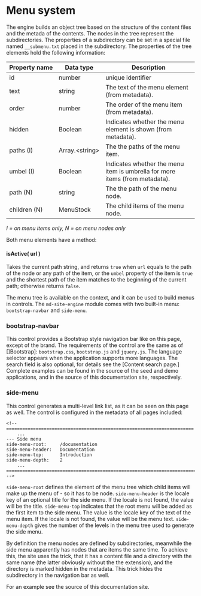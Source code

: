 <!-- ======================================================================
--- Search engine
title:          Menu system
keywords:       menu
description:    Menu system in md-site-engine.
--- Menu system
order:          40
text:           Menu system
hidden:         false
umbel:          false
--- Page properties
id:             
document:       
layout:         layout-2-left
$-left:         #side-menu
searchable:     true
--- Side menu
side-menu-root:     /documentation
side-menu-header:   Documentation
side-menu-top:      Introduction
side-menu-depth:    2
======================================================================= -->

# Menu system

The engine builds an object tree based on the structure of the content files and
the metada of the contents. The nodes in the tree represent the subdirectories.
The properties of a subdirectory can be set in a special file named
`__submenu.txt` placed in the subdirectory. The properties of the tree elements
hold the following information:

Property&nbsp;name | Data type | Description
--------------|-----------|-------------
id | number | unique identifier
text | string | The text of the menu element (from metadata).
order | number | The order of the menu item (from metadata).
hidden | Boolean | Indicates whether the menu element is shown (from metadata).
paths (I) | <span style="white-space: nowrap">Array.&lt;string></span> | The the paths of the menu item.
umbel (I) | Boolean | Indicates whether the menu item is umbrella for more items (from metadata).
path (N) | string | The the path of the menu node.
children (N) | MenuStock | The child items of the menu node.

_I = on menu items only, N = on menu nodes only_

Both menu elements have a method:

#### isActive( url )

Takes the current path string, and returns `true` when `url` equals to the path
of the node or any path of the item, or the `umbel` property of the item is
`true` and the shortest path of the item matches to the beginning of the current
path; otherwise returns `false`.

The menu tree is available on the context, and it can be used to build menus in
controls. The `md-site-engine`  module comes with two built-in menu:
`bootstrap-navbar` and `side-menu`.

### bootstrap-navbar

This control provides a Bootstrap style navigation bar like on this page, except
of the brand. The requirements of the control are the same as of []Bootstrap]:
`bootstrap.css`, `bootstrap.js` and `jquery.js`. The language selector appears
when the application supports more languages. The search field is also optional,
for details see the [Content search page.] Complete examples can be found in the
source of the seed and demo applications, and in the source of this documentation
site, respectively.

### side-menu

This control generates a multi-level link list, as it can be seen on this page
as well. The control is configured in the metadata of all pages included:

```text
<!-- ======================================================================
    ...
--- Side menu
side-menu-root:     /documentation
side-menu-header:   Documentation
side-menu-top:      Introduction
side-menu-depth:    2
    ...
======================================================================= -->
```

`side-menu-root` defines the element of the menu tree which child items will
make up the menu of - so it has to be node. `side-menu-header` is the locale key
of an optional title for the side menu. If the locale is not found, the value
will be the title. `side-menu-top` indicates that the root menu will be added as
the first item to the side menu. The value is the locale key of the text of the
menu item. If the locale is not found, the value will be the menu text.
`side-menu-depth` gives the number of the levels in the menu tree used to
generate the side menu.

By definition the menu nodes are defined by subdirectories, meanwhile the side
menu apparently has nodes that are items the same time. To achieve this, the
site uses the trick, that it has a content file and a directory with the same
name (the latter obviously without the the extension), and the directory is
marked hidden in the metadata. This trick hides the subdirectory in the
navigation bar as well.

For an example see the source of this documentation site.